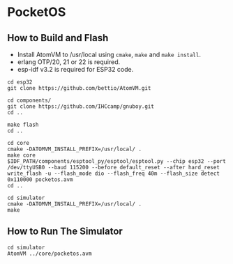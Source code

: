 PocketOS
========

How to Build and Flash
----------------------

- Install AtomVM to /usr/local using `cmake`, `make` and `make install`.
- erlang OTP/20, 21 or 22 is required.
- esp-idf v3.2 is required for ESP32 code.


```
cd esp32
git clone https://github.com/bettio/AtomVM.git

cd components/
git clone https://github.com/IHCcamp/gnuboy.git
cd ..

make flash
cd ..
```

```
cd core
cmake -DATOMVM_INSTALL_PREFIX=/usr/local/ .
make core
$IDF_PATH/components/esptool_py/esptool/esptool.py --chip esp32 --port /dev/ttyUSB0 --baud 115200 --before default_reset --after hard_reset write_flash -u --flash_mode dio --flash_freq 40m --flash_size detect  0x110000 pocketos.avm
cd ..
```

```
cd simulator
cmake -DATOMVM_INSTALL_PREFIX=/usr/local/ .
make
```

How to Run The Simulator
------------------------

```
cd simulator
AtomVM ../core/pocketos.avm
```
